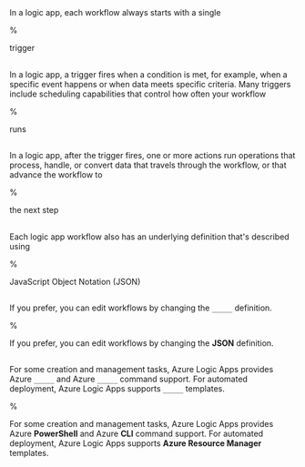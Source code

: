 ##

In a logic app, each workflow always starts with a single

%

trigger

##

In a logic app, a trigger fires when a condition is met, for example, when a specific event happens or when data meets specific criteria. Many triggers include scheduling capabilities that control how often your workflow

%

runs

##

In a logic app, after the trigger fires, one or more actions run operations that process, handle, or convert data that travels through the workflow, or that advance the workflow to

%

the next step

##

Each logic app workflow also has an underlying definition that's described using

%

JavaScript Object Notation (JSON)

##

If you prefer, you can edit workflows by changing the `_____` definition. 

%

If you prefer, you can edit workflows by changing the **JSON** definition. 

##

For some creation and management tasks, Azure Logic Apps provides Azure `_____` and Azure `_____` command support. For automated deployment, Azure Logic Apps supports `_____` templates.

%

For some creation and management tasks, Azure Logic Apps provides Azure **PowerShell** and Azure **CLI** command support. For automated deployment, Azure Logic Apps supports **Azure Resource Manager** templates.
